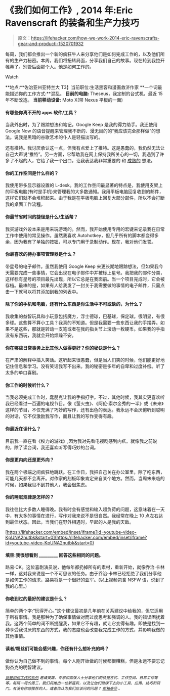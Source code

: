 # 《我们如何工作》, 2014 年:Eric Ravenscraft 的装备和生产力技巧

> 原文：<https://lifehacker.com/how-we-work-2014-eric-ravenscrafts-gear-and-producti-1520701932>

每周，我们都会推出一个新的疯狂牛人来分享他们是如何完成工作的，以及他们所有的生产力秘密。本周，我们将扭转局面，分享我们自己的故事。现在轮到我拉开帷幕了。别管后面那个人。他是如何工作的。

Watch

**地点:**佐治亚州亚特兰大
T3】当前职位:生活黑客和漫画救济作家
**一个词最能描述你的工作方式:**混乱。
**目前的电脑:** Theseus，我定制的台式机，最近 15 年不断改造。
**当前移动设备:** Moto X(带 Nexus 平板的一面)

#### **有哪些你离不开的 apps 软件/工具？**

当我外出时，为了跟踪想法和笔记，Google Keep 是我的得力助手。我还使用 Google Now 的语音提醒来管理我不断的、漫无目的的“我应该完全那样做”的想法。说我是黑暗的谷歌艺术的仆人是轻描淡写的。

还有推特。我讨厌承认这一点，但我有点爱上了推特。这是愚蠢的，我仍然无法让自己大声说“推特”。另一方面，它帮助我在网上保持我所关心的一切，我遇到了许多了不起的人，它给了我一个出口，让我表达我非常重要的 和 [成熟的](https://twitter.com/LordRavenscraft/status/432589191336050689) 想法。

#### 你的工作空间是什么样的？

我使用带多显示器设置的 L-desk。我的工作空间最显著的特点是，我使用支架上的平板电脑(有时是手机)来管理我的大多数通知。我用平板电脑回复收到的邮件，这样它们就不会堆积起来。由于我是在平板电脑上回复大部分邮件，所以不会打断我的桌面工作流程。

#### 你最节省时间的捷径是什么/生活帮？

我买游戏外设本来是用来玩游戏的。然而，我开始使用专用的宏键来记录我在日常工作中使用的常见操作。虽然我喜欢 Autohotkey，但几乎所有的脚本都变得多余，因为我有了单独的按钮，可以专门用于录制动作。现在，我对他们发誓。

#### 你最喜欢的待办事项管理器是什么？

带星号的电子邮件。虽然我使用 Google Keep 来更长期地跟踪想法，但如果我今天需要完成一些事情，它会出现在电子邮件中并被标上星号。我把我的邮件分类，这样标有星号的项目最先出现，所以它总是在我面前。当一个项目完成时，它会被存档。最棒的是，如果有人给我发了一封关于我需要做的事情的电子邮件，只需点击一下就可以将其添加到我的列表中。

#### 除了你的手机和电脑，还有什么东西是你生活中不可或缺的，为什么？

我收集的益智玩具和小玩意包括魔方，浮士德球，巴基球，保定球。很明显，有很多球。这些算不算小工具？我真的不知道。但是我需要一些东西让我的手摆弄。如果不是这些，那就是转动一支笔或者在我的指关节上滚动一枚硬币。如果我的手指没有东西玩，我就会开始烦躁不安。

#### 你在哪些日常事务上比其他人做得更好？你的秘诀是什么？

在严肃的解释中插入笑话。这听起来很愚蠢，但是当人们笑的时候，他们能更好地记住信息和学习。没有笑话我写不出来。我的秘密是多年的自卑和过度补偿。听了太多的单口喜剧。

#### 你工作的时候听什么？

当我必须完成工作时，蠢朋克让我的手指打字。不过，其他时候，我其实更喜欢听我已经看过一百遍的电视节目。像《萤火虫》、《阿伦·索尔金秀的一半》或《未来》这样的节目，不仅充满了巧妙的写作，还有出色的表达。我永远不会厌倦听到聪明的对话，它不仅激励我写作，而且让我的写作变得有趣。

#### 你最近在读什么？

目前我一直在看《权力的游戏》,因为我对先看电视剧感到内疚。就像我之前说的，除了读台词，我还喜欢听写得巧妙的台词。

#### 你是更内向还是更外向？

我在两个极端之间疯狂地跳跃。在工作日，我把自己关在办公室里，除了吃东西，可能几天都不会离开。对作家的刻板印象肯定来自某个地方。然而，当周末来临的时候，如果我见不到其他人，我会很焦虑。

#### 你的睡眠规律是怎样的？

我往往比大多数人睡得晚。我有时会有感觉和输入超负荷的问题，这意味着在一天中，有太多的事情在进行，写作对我来说不是很自然。我经常在晚上 10 点左右达到最佳状态。因此，当我们在野外相遇时，早起的人是我的天敌。

 [https://lifehacker.com/embed/inset/iframe?id=youtube-video-KpUNA2nutbk&start=0](https://lifehacker.com/embed/inset/iframe?id=youtube-video-KpUNA2nutbk&start=0) 

#### 填空:我很想看到 _________ 回答这些相同的问题。

路易·CK。这位喜剧演员说，他每年都扔掉所有的素材，重新开始，就像乔治·卡林一样，这对我来说是一个不可思议的任务。由于乔治·卡林已经拒绝了我们分享他是如何工作的请求，路易将是一个很好的亚军。(以上视频包含 NSFW 语，说到了我的心里。)

#### 你收到过的最好的建议是什么？

简单的两个字:“玩得开心。”这个建议最初是几年前在关系建议中给我的，但它适用于所有事情。我是那种为了确保事情做对而过度思考和强调的人。我的错误困扰着我。这两个简单的词不断提醒我，如果它不有趣，就让它变得有趣。即使是找到一种享受我讨厌的东西的方式，我的态度也会改变我完成工作的方式，并影响我做的其他事情。

#### 读者/粉丝们可能会感兴趣，你还有什么想补充的吗？

做你认为自己做不到的事情。每个人刚开始做的时候都很糟糕，但是永远不要忘记狗杰克的明智建议。

<small></small>*[<small>*我是如何工作的系列*</small>](http://lifehacker.com/how-i-work/) <small>*邀请英雄、专家和高效人士分享他们的快捷方式、工作空间、日常工作等等。每隔一周的周三，我们将推出一位新嘉宾，以及让他们继续下去的小工具、应用、技巧和窍门。有没有你想推荐的人，或者你认为我们应该问的问题？*</small> [<small>*邮箱泰莎*</small>](https://mail.google.com/mail/?view=cm&fs=1&tf=1&to=tessa@lifehacker.com) <small>*。*</small>*